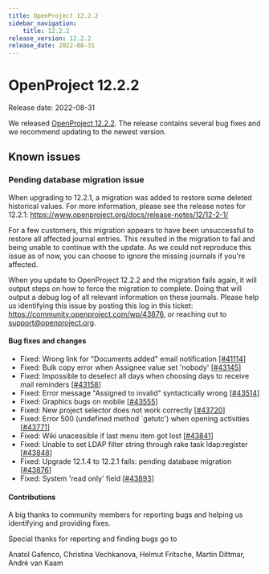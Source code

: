 ```yaml
---
title: OpenProject 12.2.2
sidebar_navigation:
    title: 12.2.2
release_version: 12.2.2
release_date: 2022-08-31
---
```


# OpenProject 12.2.2

Release date: 2022-08-31

We released [OpenProject 12.2.2](https://community.openproject.com/versions/1597).
The release contains several bug fixes and we recommend updating to the newest version.

<!--more-->

## Known issues

### Pending database migration issue

When upgrading to 12.2.1, a migration was added to restore some deleted historical values. For more information, please see the release notes for 12.2.1: https://www.openproject.org/docs/release-notes/12/12-2-1/

For a few customers, this migration appears to have been unsuccessful to restore all affected journal entries. This resulted in the migration to fail and being unable to continue with the update. As we could not reproduce this issue as of now, you can choose to ignore the missing journals if you're affected.

When you update to OpenProject 12.2.2 and the migration fails again, it will output steps on how to force the migration to complete. Doing that will output a debug log of all relevant information on these journals. Please help us identifying this issue by posting this log in this ticket: https://community.openproject.com/wp/43876, or reaching out to support@openproject.org.

#### Bug fixes and changes

- Fixed: Wrong link for "Documents added" email notification \[[#41114](https://community.openproject.com/wp/41114)\]
- Fixed: Bulk copy error when Assignee value set 'nobody' \[[#43145](https://community.openproject.com/wp/43145)\]
- Fixed: Impossible to deselect all days when choosing days to receive mail reminders \[[#43158](https://community.openproject.com/wp/43158)\]
- Fixed: Error message "Assigned to invalid" syntactically wrong \[[#43514](https://community.openproject.com/wp/43514)\]
- Fixed: Graphics bugs on mobile \[[#43555](https://community.openproject.com/wp/43555)\]
- Fixed: New project selector does not work correctly \[[#43720](https://community.openproject.com/wp/43720)\]
- Fixed: Error 500 (undefined method `getutc') when opening activities \[[#43771](https://community.openproject.com/wp/43771)\]
- Fixed: Wiki unacessible if last menu item got lost \[[#43841](https://community.openproject.com/wp/43841)\]
- Fixed: Unable to set LDAP filter string through rake task ldap:register \[[#43848](https://community.openproject.com/wp/43848)\]
- Fixed: Upgrade 12.1.4 to 12.2.1 fails: pending database migration \[[#43876](https://community.openproject.com/wp/43876)\]
- Fixed: System 'read only' field \[[#43893](https://community.openproject.com/wp/43893)\]

#### Contributions
A big thanks to community members for reporting bugs and helping us identifying and providing fixes.

Special thanks for reporting and finding bugs go to

Anatol Gafenco, Christina Vechkanova, Helmut Fritsche, Martin Dittmar, André van Kaam
